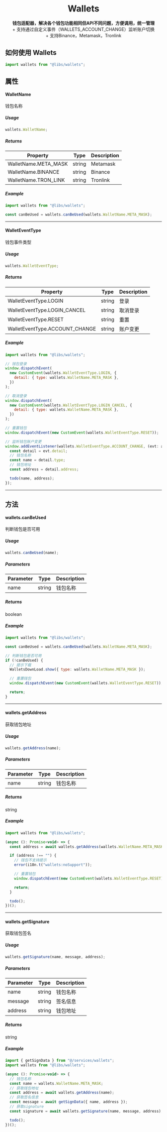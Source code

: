 <h1 align="center">Wallets</h1>
<p align="center">
  <strong>钱包适配器，解决各个钱包功能相同但API不同问题，方便调用，统一管理</strong>
  <br/>
  <span>+ 支持通过自定义事件（WALLETS_ACCOUNT_CHANGE）监听账户切换</span><br />
  <span>+ 支持Binance，Metamask，Tronlink</span><br />
</p>

## 如何使用 Wallets

```js
import wallets from "@libs/wallets";
```

## 属性

#### WalletName

钱包名称

##### Usage

```js
wallets.WalletName;
```

##### Returns

| Property             | Type   | Description |
| -------------------- | ------ | ----------- |
| WalletName.META_MASK | string | Metamask    |
| WalletName.BINANCE   | string | Binance     |
| WalletName.TRON_LINK | string | Tronlink    |

##### Example

```js
import wallets from "@libs/wallets";

const canBeUsed = wallets.canBeUsed(wallets.WalletName.META_MASK);
```

---

#### WalletEventType

钱包事件类型

##### Usage

```js
wallets.WalletEventType;
```

##### Returns

| Property                       | Type   | Description |
| ------------------------------ | ------ | ----------- |
| WalletEventType.LOGIN          | string | 登录        |
| WalletEventType.LOGIN_CANCEL   | string | 取消登录    |
| WalletEventType.RESET          | string | 重置        |
| WalletEventType.ACCOUNT_CHANGE | string | 账户变更    |

##### Example

```js
import wallets from "@libs/wallets";

// 钱包登录
window.dispatchEvent(
  new CustomEvent(wallets.WalletEventType.LOGIN, {
    detail: { type: wallets.WalletName.META_MASK },
  })
);

// 取消登录
window.dispatchEvent(
  new CustomEvent(wallets.WalletEventType.LOGIN_CANCEL, {
    detail: { type: wallets.WalletName.META_MASK },
  })
);

// 重置钱包
window.dispatchEvent(new CustomEvent(wallets.WalletEventType.RESET));

// 监听钱包账户变更
window.addEventListener(wallets.WalletEventType.ACCOUNT_CHANGE, (evt: any) => {
  const detail = evt.detail;
  // 钱包名称
  const name = detail.type;
  // 钱包地址
  const address = detail.address;

  todo(name, address);
});
```

---

## 方法

#### wallets.canBeUsed

判断钱包是否可用

##### Usage

```js
wallets.canBeUsed(name);
```

##### Parameters

| Parameter | Type   | Description |
| --------- | ------ | ----------- |
| name      | string | 钱包名称    |

##### Returns

boolean

##### Example

```js
import wallets from "@libs/wallets";

const canBeUsed = wallets.canBeUsed(wallets.WalletName.META_MASK);

// 判断钱包是否可用
if (!canBeUsed) {
  // 提示下载
  WalletsDownLoad.show({ type: wallets.WalletName.META_MASK });

  // 重置钱包
  window.dispatchEvent(new CustomEvent(wallets.WalletEventType.RESET));

  return;
}
```

---

#### wallets.getAddress

获取钱包地址

##### Usage

```js
wallets.getAddress(name);
```

##### Parameters

| Parameter | Type   | Description |
| --------- | ------ | ----------- |
| name      | string | 钱包名称    |

##### Returns

string

##### Example

```js
import wallets from "@libs/wallets";

(async (): Promise<void> => {
  const address = await wallets.getAddress(wallets.WalletName.META_MASK);

  if (address !== "") {
    // 钱包不支持提示
    error(i18n.t("wallets:noSupport"));

    // 重置钱包
    window.dispatchEvent(new CustomEvent(wallets.WalletEventType.RESET));

    return;
  }

  todo();
})();
```

---

#### wallets.getSignature

获取钱包签名

##### Usage

```js
wallets.getSignature(name, message, address);
```

##### Parameters

| Parameter | Type   | Description |
| --------- | ------ | ----------- |
| name      | string | 钱包名称    |
| message   | string | 签名信息    |
| address   | string | 钱包地址    |

##### Returns

string

##### Example

```js
import { getSignData } from "@/services/wallets";
import wallets from "@libs/wallets";

(async (): Promise<void> => {
  // 钱包名称
  const name = wallets.WalletName.META_MASK;
  // 获取钱包地址
  const address = await wallets.getAddress(name);
  // 获取签名信息
  const message = await getSignData({ name, address });
  // 获取signature
  const signature = await wallets.getSignature(name, message, address);

  todo();
})();
```
